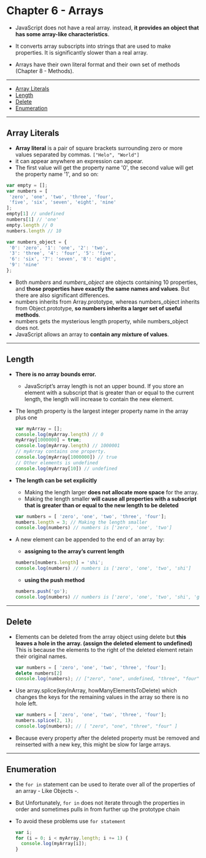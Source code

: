 # Chapter 6 - Arrays

- JavaScript does not have a real array. instead, **it provides an object that has some array-like characteristics**.

- It converts array subscripts into strings that are used to make properties. It is significantly slower than a real array.

- Arrays have their own literal format and their own set of methods (Chapter 8 - Methods).

---

- [Array Literals](#Array-Literals)
- [Length](#Length)
- [Delete](#delete)
- [Enumeration](#enumeration)

---

## Array Literals

- **Array literal** is a pair of square brackets surrounding zero or more values separated by commas. `["Helo", "World"]`
- it can appear anywhere an expression can appear. 
- The first value will get the property name '0', the second value will get the property name '1', and so on:

```js
var empty = [];
var numbers = [
 'zero', 'one', 'two', 'three', 'four',
 'five', 'six', 'seven', 'eight', 'nine'
];
empty[1] // undefined
numbers[1] // 'one'
empty.length // 0
numbers.length // 10

var numbers_object = {
 '0': 'zero', '1': 'one', '2': 'two',
 '3': 'three', '4': 'four', '5': 'five',
 '6': 'six', '7': 'seven', '8': 'eight',
 '9': 'nine'
};
```

- Both *numbers* and *numbers_object* are objects containing 10 properties, and **those properties have exactly the same names and values**. But there are also significant differences.
- numbers inherits from Array.prototype, whereas numbers_object inherits from Object.prototype, **so numbers inherits a larger set of useful methods**.
- numbers gets the mysterious length property, while numbers_object does not.
- JavaScript allows an array to **contain any mixture of values**.

---

## Length

- **There is no array bounds error.**
  - JavaScript’s array length is not an upper bound. If you store an element with a subscript that is greater than or equal to the current length, the length will increase to contain the new element.
- The length property is the largest integer property name in the array plus one

  ```js
  var myArray = [];
  console.log(myArray.length) // 0
  myArray[1000000] = true;
  console.log(myArray.length) // 1000001
  // myArray contains one property.
  console.log(myArray[1000000]) // true
  // Other elements is undefined
  console.log(myArray[10]) // undefined
  ```

- **The length can be set explicitly**
  - Making the length larger **does not allocate more space** for the array.
  - Making the length smaller **will cause all properties with a subscript that is greater than or equal to the new length to be deleted**

  ```js
  var numbers = [ 'zero', 'one', 'two', 'three', 'four'];
  numbers.length = 3; // Making the length smaller
  console.log(numbers) // numbers is ['zero', 'one', 'two']
  ```

- A new element can be appended to the end of an array by:
  - **assigning to the array’s current length**

  ```js
  numbers[numbers.length] = 'shi';
  console.log(numbers) // numbers is ['zero', 'one', 'two', 'shi']
  ```

  - **using the push method**
  
  ```js
  numbers.push('go');
  console.log(numbers) // numbers is ['zero', 'one', 'two', 'shi', 'go']
  ```

---

## Delete

- Elements can be deleted from the array object using delete but **this leaves a hole in the array. (assign the deleted element to undefined)** This is because the elements to the right of the deleted element retain their original names.

  ```js
  var numbers = [ 'zero', 'one', 'two', 'three', 'four'];
  delete numbers[2]
  console.log(numbers); // ["zero", "one", undefined, "three", "four"]
  ```

- Use array.splice(keyInArray, howManyElementsToDelete) which changes the keys for the remaining values in the array so there is no hole left.

  ```js
  var numbers = [ 'zero', 'one', 'two', 'three', 'four'];
  numbers.splice(2, 1);
  console.log(numbers); // [ "zero", "one", "three", "four" ]
  ```

- Because every property after the deleted property must be removed and reinserted with a new key, this might be slow for large arrays.

---

## Enumeration

- the `for in` statement can be used to iterate over all of the properties of an array - Like Objects -.
- But Unfortunately, `for in` does not iterate through the properties in order and sometimes pulls in from further up the prototype chain
- To avoid these problems use `for statement`
  
  ```js
  var i;
  for (i = 0; i < myArray.length; i += 1) {
    console.log(myArray[i]);
  }
  ```
